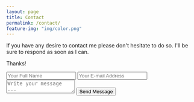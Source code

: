 ```yaml
---
layout: page
title: Contact
permalink: /contact/
feature-img: "img/color.png"
---
```


If you have any desire to contact me please don't hesitate to do so. I'll be sure to respond as soon as I can.

Thanks!

<form action="https://getsimpleform.com/messages?form_api_token=c0d5770febba87960aa1ab21951f80cc" method="post">
  <!-- the redirect_to is optional, the form will redirect to the referrer on submission -->
  <input type='hidden' name='redirect_to' value='http://stevenmeads.com/' />
  <input type='text' name='name' placeholder='Your Full Name' />
  <input type='email' name='email' placeholder='Your E-mail Address' />
  <textarea name='message' placeholder='Write your message ...'></textarea>
  <input type='submit' value='Send Message' />
</form>

